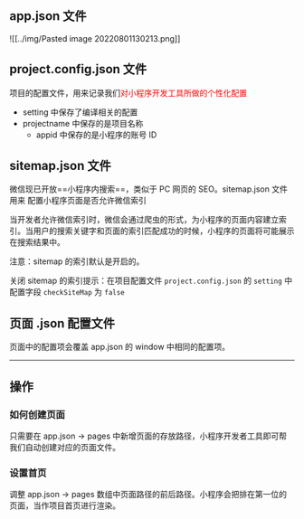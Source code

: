 ## app.json 文件

![[../img/Pasted image 20220801130213.png]]

## project.config.json 文件

项目的配置文件，用来记录我们<span style="color:red">对小程序开发工具所做的个性化配置</span>

- setting 中保存了编译相关的配置
- projectname 中保存的是项目名称
	- appid 中保存的是小程序的账号 ID




## sitemap.json 文件

微信现已开放==小程序内搜索==，类似于 PC 网页的 SEO。sitemap.json 文件用来 <span class="imp">配置小程序页面是否允许微信索引</span>

当开发者允许微信索引时，微信会通过爬虫的形式，为小程序的页面内容建立索引。当用户的搜索关键字和页面的索引匹配成功的时候，小程序的页面将可能展示在搜索结果中。

注意：sitemap 的索引默认是开启的。

关闭 sitemap 的索引提示：在项目配置文件 `project.config.json` 的 `setting` 中配置字段 `checkSiteMap` 为 `false`

## 页面 .json 配置文件

页面中的配置项会覆盖 app.json 的 window 中相同的配置项。

---

## 操作

### 如何创建页面

只需要在 app.json -> pages 中新增页面的存放路径，小程序开发者工具即可帮我们自动创建对应的页面文件。

### 设置首页

调整 app.json -> pages 数组中页面路径的前后路径。小程序会把排在第一位的页面，当作项目首页进行渲染。